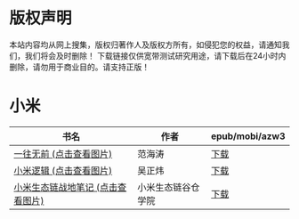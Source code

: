 # 版权声明

本站内容均从网上搜集，版权归著作人及版权方所有，如侵犯您的权益，请通知我们，我们将会及时删除！ 下载链接仅供宽带测试研究用途，请下载后在24小时内删除，请勿用于商业目的。请支持正版！

# 小米

| 书名 | 作者 | epub/mobi/azw3 |
| --- | --- | --- |
| [一往无前 (点击查看图片)](https://www.dushupai.com/attachment/2024/06/10/7ccf366f11e670fd.jpg) | 范海涛 | [下载](https://url89.ctfile.com/f/31084289-1356996919-e0b330?p=8866) |
| [小米逻辑 (点击查看图片)](https://www.dushupai.com/attachment/2024/06/03/f1881054f7b16cd5.jpg) | 吴正炜 | [下载](https://url89.ctfile.com/f/31084289-1357018564-06c2df?p=8866) |
| [小米生态链战地笔记 (点击查看图片)](https://www.dushupai.com/attachment/2024/06/02/eaf6b9789cbf2adb.jpg) | 小米生态链谷仓学院 | [下载](https://url89.ctfile.com/f/31084289-1357008922-f481cd?p=8866) |
